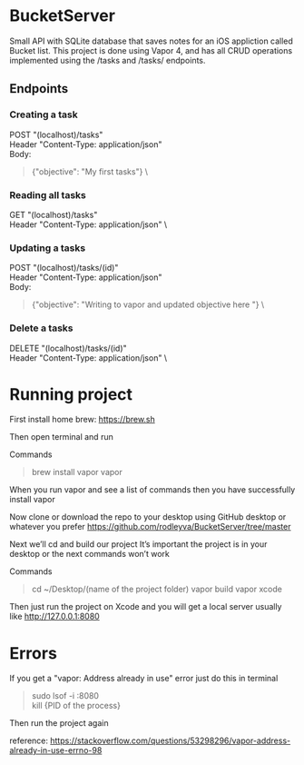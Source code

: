 # BucketServer
Small API with SQLite database that saves notes for an iOS appliction called Bucket list. This project is done using Vapor 4, and has all CRUD operations implemented using the /tasks and /tasks/<ID> endpoints.
  
## Endpoints
### Creating a task 
  POST "(localhost)/tasks"\
  Header "Content-Type: application/json"\
  Body: 
 >  {"objective": "My first tasks"} \
 ### Reading all tasks
 GET "(localhost)/tasks"\
 Header "Content-Type: application/json" \
 
 ### Updating a tasks 
  POST "(localhost)/tasks/(id)" \
  Header "Content-Type: application/json" \
  Body: 
 >  {"objective": "Writing to vapor and updated objective here "} \
  
 ### Delete a tasks
  DELETE "(localhost)/tasks/(id)" \
  Header "Content-Type: application/json" \
  
  # Running project 
First install home brew: https://brew.sh 

Then open terminal and run  

Commands 
>	brew install vapor
>	vapor 

When you run vapor and see a list of commands then you have successfully install vapor 

Now clone or download the repo to your desktop using GitHub desktop or whatever you prefer 
https://github.com/rodleyva/BucketServer/tree/master 

Next we’ll cd and build our project 
It’s important the project is in your desktop or the next commands won’t work 

Commands 
>	cd ~/Desktop/(name of the project folder)
>	vapor build 
>	vapor xcode 

Then just run the project on Xcode and you will get a local server usually like 
http://127.0.0.1:8080  
 
# Errors

If you get a "vapor: Address already in use" error just do this in terminal 
 
> sudo lsof -i :8080 \
> kill {PID of the process}

Then run the project again
  
reference: https://stackoverflow.com/questions/53298296/vapor-address-already-in-use-errno-98 
  
    
